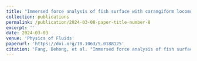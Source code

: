 ```yaml
---
title: "Immersed force analysis of fish surface with carangiform locomotion"
collection: publications
permalink: /publication/2024-03-08-paper-title-number-8
excerpt: ''
date: 2024-03-03
venue: 'Physics of Fluids'
paperurl: 'https://doi.org/10.1063/5.0188125'
citation: 'Fang, Dehong, et al. "Immersed force analysis of fish surface with carangiform locomotion." Physics of Fluids 36.3 (2024).'
---
```


